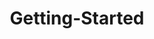 ---
layout: post
title: Getting-Started
description: getting started
platform: aspnet-core
control: OlapClient
documentation: ug
---